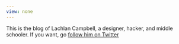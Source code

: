 ```yaml
---
view: none
---
```


This is the blog of Lachlan Campbell, a designer, hacker, and middle schooler. If you want, go [follow him on Twitter][1]

[1]: https://twitter.com/lachlanjc
